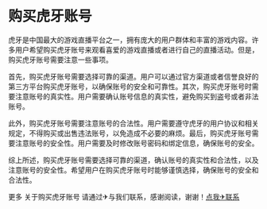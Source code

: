 # 购买虎牙账号

虎牙是中国最大的游戏直播平台之一，拥有庞大的用户群体和丰富的游戏内容。许多用户希望购买虎牙账号来观看喜爱的游戏直播或者进行自己的直播活动。但是，购买虎牙账号需要注意一些事项。

首先，购买虎牙账号需要选择可靠的渠道。用户可以通过官方渠道或者信誉良好的第三方平台购买虎牙账号，以确保账号的安全和可靠性。其次，购买虎牙账号时需要注意账号的真实性。用户需要确认账号信息的真实性，避免购买到盗号或者非法账号。

此外，购买虎牙账号需要注意账号的合法性。用户需要遵守虎牙的用户协议和相关规定，不得购买或出售违法账号，以免造成不必要的麻烦。最后，购买虎牙账号需要注意账号的安全性。用户需要及时修改账号密码和绑定信息，确保账号的安全。

综上所述，购买虎牙账号需要选择可靠的渠道，确认账号的真实性和合法性，以及注意账号的安全性。希望用户在购买虎牙账号时能够谨慎选择，确保账号的安全和合法性。

更多 关于购买虎牙账号 请通过✈与我们联系，感谢阅读，谢谢！[点我✈联系](https://b.k02.cc)